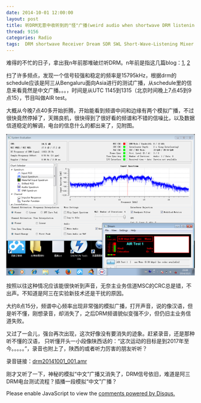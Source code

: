 ```yaml
---
date: 2014-10-01 12:00:00
layout: post
title: 听DRM无意中收听到的"怪"广播(weird audio when shortwave DRM listening)
thread: 9156
categories: Radio
tags:  DRM shortwave Receiver Dream SDR SWL Short-Wave-Listening Mixer 455kHz-12kHz-Mixer
---
```


难得的不忙的日子，拿出我n年前那堆破烂听DRM。n年前是指这几篇blog：[1](http://sdr-x.github.io/%E7%BB%88%E4%BA%8E%E6%88%90%E5%8A%9F%E6%94%B6%E5%90%AC%E5%BE%B7%E5%B9%BF%E5%92%8C%E4%BF%84%E7%BD%97%E6%96%AF%E7%9A%84DRM%E7%9F%AD%E6%B3%A2%E5%B9%BF%E6%92%AD%28DRM%20shortwave%20radio%20receiving%20result%20-%20deutsche%20welle%20and%20Russia%29/), [2](http://sdr-x.github.io/DRM%E6%8E%A5%E6%94%B6%E5%8F%8Amatlab%E5%AE%9E%E9%AA%8C%28DRM%20shortwave%20radio%20receiving%20experiment%29/)

扫了许多频点，发现一个信号较强和稳定的频率是15795kHz，根据drm的schedule应该是阿三从Bengaluru面向Asia进行的测试广播，从schedule里的信息来看竟然是中文广播。。。，时间是从UTC 1145到1315（北京时间晚上7点45到9点15），节目叫做AIR test。

大概从今晚7点40多开始折腾，开始能看到频谱中间和边缘有两个模拟广播，不过很快竟然停掉了，天赐良机，很快得到了很好看的频谱和不错的信噪比，以及数据信道稳定的解调，电台的信息什么的都出来了，见附图。

![](../media/drm-snapshot-2014-10-01.png)

按照以往这种情况应该能很快听到声音，无奈主业务信道MSC的CRC总是错，不出声。不知道是阿三在实验新技术还是干扰的原因。

大约8点15分，频谱中心频率出现非常强的模拟广播，打开声音，说的像汉语，但是听不懂，刚想录音，却消失了，之后DRM频谱貌似变强不少，但仍旧主业务信道失败。

又过了一会儿，强台再次出现，这次好像没有要消失的迹象。赶紧录音，还是那种听不懂的汉语，
只听懂开头一小段像陕西话的：“这次运动的目标是到2017年至今。。。。。”，录音也附上了，陕西的或者听力厉害的朋友听听？

录音链接：[drm20141001_001.amr](../media/drm20141001_001.amr)
  
刚才又听了一下，神秘的模拟“中文”广播又消失了，DRM信号依旧，难道是阿三DRM电台测试流程？插播一段模拟“中文”广播？ 

<div id="disqus_thread"></div>
<script type="text/javascript">
    /* * * CONFIGURATION VARIABLES: EDIT BEFORE PASTING INTO YOUR WEBPAGE * * */
    var disqus_shortname = 'jiaoxianjun'; // required: replace example with your forum shortname

    /* * * DON'T EDIT BELOW THIS LINE * * */
    (function() {
        var dsq = document.createElement('script'); dsq.type = 'text/javascript'; dsq.async = true;
        dsq.src = '//' + disqus_shortname + '.disqus.com/embed.js';
        (document.getElementsByTagName('head')[0] || document.getElementsByTagName('body')[0]).appendChild(dsq);
    })();
</script>
<noscript>Please enable JavaScript to view the <a href="http://disqus.com/?ref_noscript">comments powered by Disqus.</a></noscript>
